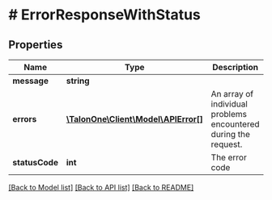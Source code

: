# # ErrorResponseWithStatus

## Properties

Name | Type | Description | Notes
------------ | ------------- | ------------- | -------------
**message** | **string** |  | [optional] 
**errors** | [**\TalonOne\Client\Model\APIError[]**](APIError.md) | An array of individual problems encountered during the request. | [optional] 
**statusCode** | **int** | The error code | [optional] 

[[Back to Model list]](../../README.md#documentation-for-models) [[Back to API list]](../../README.md#documentation-for-api-endpoints) [[Back to README]](../../README.md)


